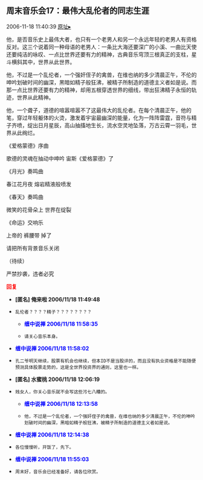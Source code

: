 ## 周末音乐会17：最伟大乱伦者的同志生涯
2006-11-18 11:40:39
[原址▸](http://www.fxgan.com/chan_time/2006_07_12/335.htm)


他，是否音乐史上最伟大者，也只有一个老男人和另一个永远年轻的老男人有资格反对。这三个说着同一种母语的老男人：一条比大海还要深广的小溪、一曲比天使还要纯洁的咏叹、一点比世界还要有力的精神，古典音乐穹顶三根真正的支柱，星斗横斜其中，世界从此世界。

他，不过是一个乱伦者，一个强奸侄子的禽兽，在维也纳的多少清晨正午，不伦的呻吟划破时间的幽深，黑暗如精子般狂沸，被精子所制造的道德主义者如是说。而那一点比世界还要有力的精神，却用五根穿透世界的细线，带出狂沸精子永恒的轨迹，世界从此精神。

他，一个聋子，道德的喧嚣喧嚣不了这最伟大的乱伦者。在每个清晨正午，他的笔，穿过年轻躯体的火烫，激发着宇宙最幽深的能量，化为一阵阵雷霆，音符与精子齐喷，绽出日月星辰，高山抽搐地生长，流水空灵地坠落，万古云霄一羽毛，世界从此绚烂。

《爱格蒙德》序曲

歌德的灵魂在抽动中呻吟 宙斯《爱格蒙德》了

《月光》奏鸣曲

春江花月夜 熔岩精液般喷发

《春天》奏鸣曲

微笑的花骨朵上 世界在绽裂

《命运》交响乐

上帝的 裤腰带 掉了

请把所有背景音乐关闭

（待续）

严禁抄袭，违者必究




**<font color='red'>回复</font>**


- **[匿名] 俺来啦  2006/11/18 11:49:48**
- ```
  乱伦者？？？？精子？？？？？？？？ 
  ```
   - **<font color='blue'>缠中说禅 2006/11/18 11:58:35</font>**
   - ```
     请关心音乐本身。
     ```
- **<font color='blue'>缠中说禅 2006/11/18 11:58:02</font>**
- ```
  孔二爷明天继续，股票有机会也继续，但本ID不是当股评的，而且没有执业资格是不能随便预测具体股票走势的，这是全世界投资界的通则，这里也一样。
  ```
- **[匿名] 水蜜桃  2006/11/18 12:06:19**
- ```
  贱女人，你关心音乐就不会写这些污七八糟的。 
  ```
   - **<font color='blue'>缠中说禅 2006/11/18 12:13:58</font>**
   - ```
     他，不过是一个乱伦者，一个强奸侄子的禽兽，在维也纳的多少清晨正午，不伦的呻吟划破时间的幽深，黑暗如精子般狂沸，被精子所制造的道德主义者如是说。
     ```
- **<font color='blue'>缠中说禅 2006/11/18 12:14:38</font>**
- ```
  各位慢慢听，开饭了，先下。
  ```
- **<font color='blue'>缠中说禅 2006/11/18 11:55:03</font>**
- ```
  周末好，音乐会已经准备好，请各位欣赏。
  ```
